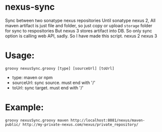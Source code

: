 # nexus-sync
Sync between two sonatype nexus repositories
Until sonatype nexus 2, All maven artifact is just file and folder, so just copy or upload `storage` folder for sync to respositories
But nexus 3 stores artifact into DB. So only sync option is calling web API, sadly.
So I have made this script.
nexus 2
nexus 3

# Usage:
```groovy nexusSync.groovy [type] [sourceUrl] [toUrl]```

* type:      maven or npm
* sourceUrl: sync source. must end with '/'
* toUrl:     sync target. must end with '/'

# Example:
```groovy nexusSync.groovy maven http://localhost:8081/nexus/maven-public/ http://my-private-nexus.com/nexus/private_repository/```
